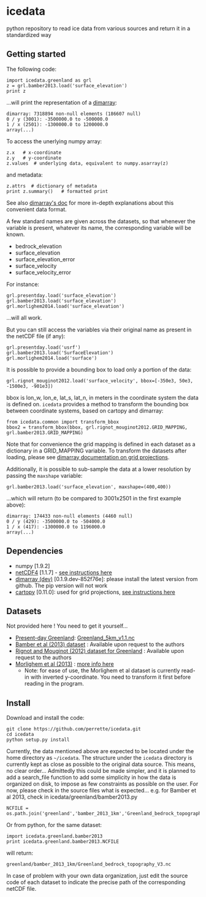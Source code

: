 # icedata
python repository to read ice data from various sources and return it in a standardized way


Getting started
---------------

The following code:

    import icedata.greenland as grl
    z = grl.bamber2013.load('surface_elevation')
    print z
    
...will print the representation of a [dimarray](github.com/perrette/dimarray):

    dimarray: 7318894 non-null elements (186607 null)
    0 / y (3001): -3500000.0 to -500000.0
    1 / x (2501): -1300000.0 to 1200000.0
    array(...)
    
To access the unerlying numpy array:

    z.x   # x-coordinate
    z.y   # y-coordinate
    z.values  # underlying data, equivalent to numpy.asarray(z)
    
and metadata:

    z.attrs  # dictionary of metadata
    print z.summary()   # formatted print

See also [dimarray's doc](http://dimarray.readthedocs.org) for more in-depth explanations about this convenient data format.
    
A few standard names are given across the datasets, so that whenever the variable is present,
whatever its name, the corresponding variable will be known.

- bedrock_elevation
- surface_elevation
- surface_elevation_error
- surface_velocity
- surface_velocity_error
    
For instance:

    grl.presentday.load('surface_elevation')
    grl.bamber2013.load('surface_elevation')
    grl.morlighem2014.load('surface_elevation')

...will all work.

But you can still access the variables via their original name as present in the netCDF file (if any):

    grl.presentday.load('usrf')
    grl.bamber2013.load('SurfaceElevation')
    grl.morlighem2014.load('surface')
    
It is possible to provide a bounding box to load only a portion of the data:

    grl.rignot_mouginot2012.load('surface_velocity', bbox=[-350e3, 50e3, -1500e3, -901e3])
    
bbox is lon_w, lon_e, lat_s, lat_n, in meters in the coordinate system the data is defined on.
`icedata` provides a method to transform the bounding box between coordinate systems, 
based on cartopy and dimarray: 

    from icedata.common import transform_bbox
    bbox2 = transform_bbox(bbox, grl.rignot_mouginot2012.GRID_MAPPING, grl.bamber2013.GRID_MAPPING)
    
Note that for convenience the grid mapping is defined in each dataset as a dictionary in a GRID_MAPPING variable. 
To transform the datasets after loading, please see [dimarray documentation on grid projections](http://dimarray.readthedocs.org/en/latest/_notebooks_rst/projection.html#projection).

Additionally, it is possible to sub-sample the data at a lower resolution by passing the `maxshape` variable:

    grl.bamber2013.load('surface_elevation', maxshape=(400,400))
    
...which will return (to be compared to 3001x2501 in the first example above):
    
    dimarray: 174433 non-null elements (4460 null)
    0 / y (429): -3500000.0 to -504000.0
    1 / x (417): -1300000.0 to 1196000.0
    array(...)

    
Dependencies
------------
- numpy [1.9.2]
- [netCDF4](https://github.com/Unidata/netcdf4-python) [1.1.7] - [see instructions here](https://github.com/perrette/python-install/blob/master/README.md#netcdf4)
- [dimarray (dev)](https://github.com/perrette/dimarray) [0.1.9.dev-852f76e]: please install the latest version from github. The pip version will not work  
- [cartopy](https://github.com/SciTools/cartopy) [0.11.0]: used for grid projections, [see instructions here](https://github.com/perrette/python-install/blob/master/README.md#cartopy)


Datasets
--------
Not provided here ! You need to get it yourself...

- [Present-day Greenland](http://websrv.cs.umt.edu/isis/index.php/Present_Day_Greenland): [Greenland_5km_v1.1.nc](http://websrv.cs.umt.edu/isis/images/a/a5/Greenland_5km_v1.1.nc)
- [Bamber et al (2013) dataset](http://www.the-cryosphere.net/7/499/2013/tc-7-499-2013.html) : Available upon request to the authors
- [Rignot and Mouginot (2012) dataset for Greenland](http://onlinelibrary.wiley.com/doi/10.1029/2012GL051634) : Available upon request to the authors
- [Morlighem et al (2013)](http://dx.doi.org/10.5067/5XKQD5Y5V3VN) : [more info here](http://sites.uci.edu/morlighem/dataproducts/mass-conservation-dataset/)
    - Note: for ease of use, the Morlighem et al dataset is currently read-in with inverted y-coordinate. You need to transform it first before reading in the program.

Install
-------

Download and install the code:

    git clone https://github.com/perrette/icedata.git
    cd icedata
    python setup.py install
    
Currently, the data mentioned above are expected to be located under the home directory as `~/icedata`. 
The structure under the `icedata` directory is currently kept as close as possible to 
the original data source. This means, no clear order... Admittedly this could be made 
simpler, and it is planned to add a search_file function to add some simplicity in how
the data is organized on disk, to impose as few constraints as possible on the user.
For now, please check in the source files what is expected...
e.g. for Bamber et al 2013, check in icedata/greenland/bamber2013.py

    NCFILE = os.path.join('greenland','bamber_2013_1km','Greenland_bedrock_topography_V3.nc')
    
Or from python, for the same dataset:

    import icedata.greenland.bamber2013
    print icedata.greenland.bamber2013.NCFILE

will return:

    greenland/bamber_2013_1km/Greenland_bedrock_topography_V3.nc
    
In case of problem with your own data organization, just edit the source code of each dataset to indicate the 
precise path of the corresponding netCDF file.

